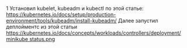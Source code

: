 1
Установил kubelet, kubeadm и kubectl по этой статье: https://kubernetes.io/docs/setup/production-environment/tools/kubeadm/install-kubeadm/
Далее запустил деплойментс из этой статьи https://kubernetes.io/docs/concepts/workloads/controllers/deployment/
[minikube status.png](https://github.com/loshkarevev/Homeworks/blob/main/12-kubernetes-01-intro/minikube%20status.png)
